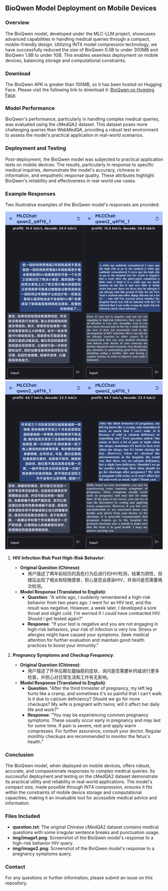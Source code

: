 ## BioQwen Model Deployment on Mobile Devices

### Overview

The BioQwen model, developed under the MLC-LLM project, showcases advanced capabilities in handling medical queries through a compact, mobile-friendly design. Utilizing INT4 model compression technology, we have successfully reduced the size of BioQwen 0.5B to under 300MB and BioQwen 1.8B to under 1GB. This enables seamless deployment on mobile devices, balancing storage and computational constraints.

### Download

The BioQwen APK is greater than 100MB, so it has been hosted on Hugging Face. Please visit the following link to download it: [BioQwen on Hugging Face](https://huggingface.co/yueqingyou/BioQwen/resolve/main/BioQwen.apk?download=true).

### Model Performance

BioQwen's performance, particularly in handling complex medical queries, was evaluated using the cMedQA2 dataset. This dataset poses more challenging queries than WebMedQA, providing a robust test environment to assess the model's practical application in real-world scenarios.

### Deployment and Testing

Post-deployment, the BioQwen model was subjected to practical application tests on mobile devices. The results, particularly in response to specific medical inquiries, demonstrate the model's accuracy, richness in information, and empathetic response quality. These attributes highlight BioQwen's reliability and effectiveness in real-world use cases.

### Example Responses

Two illustrative examples of the BioQwen model's responses are provided:

![HIV Infection Risk Post High-Risk Behavior](img/image1.png)
![Pregnancy Symptoms and Checkup Frequency](img/image2.png)

1. **HIV Infection Risk Post High-Risk Behavior**:
    - **Original Question (Chinese)**: 
        - 用户描述了两年前经历的高危行为后进行的HIV检测，结果为阴性，但随后出现了咽炎和轻微感冒，担心是否会感染HIV，并询问是否需要再次检测。
    - **Model Response (Translated to English)**:
        - **Question**: "A while ago, I suddenly remembered a high-risk behavior from two years ago. I went for an HIV test, and the result was negative. However, a week later, I developed a sore throat and slight cold. I'm worried if I could have contracted HIV. Should I get tested again?"
        - **Response**: "If your test is negative and you are not engaging in high-risk behaviors, your risk of infection is very low. Stress or allergies might have caused your symptoms. Seek medical attention for further evaluation and maintain good health practices to boost your immunity."

2. **Pregnancy Symptoms and Checkup Frequency**:
    - **Original Question (Chinese)**:
        - 用户描述了怀孕后期左腿抽筋的症状，询问是否需要补钙或进行更多检查，并担心对日常生活和工作有无影响。
    - **Model Response (Translated to English)**:
        - **Question**: "After the third trimester of pregnancy, my left leg hurts like a cramp, and sometimes it's so painful that I can't walk. Is it due to calcium deficiency? Should we go for more checkups? My wife is pregnant with twins; will it affect her daily life and work?"
        - **Response**: "You may be experiencing common pregnancy symptoms. These usually occur early in pregnancy and may last for some time. If pain is severe, rest and apply warm compresses. For further assurance, consult your doctor. Regular monthly checkups are recommended to monitor the fetus's health."

### Conclusion

The BioQwen model, when deployed on mobile devices, offers robust, accurate, and compassionate responses to complex medical queries. Its successful deployment and testing on the cMedQA2 dataset demonstrate its practical utility and reliability in real-world applications. The model's compact size, made possible through INT4 compression, ensures it fits within the constraints of mobile device storage and computational capacities, making it an invaluable tool for accessible medical advice and information.

### Files Included
- **question.txt**: The original Chinese cMedQA2 dataset contains medical questions with some irregular sentence breaks and punctuation usage.
- **img/image1.png**: Screenshot of the BioQwen model's response to a high-risk behavior HIV query.
- **img/image2.png**: Screenshot of the BioQwen model's response to a pregnancy symptoms query.

### Contact
For any questions or further information, please submit an issue on this repository.
